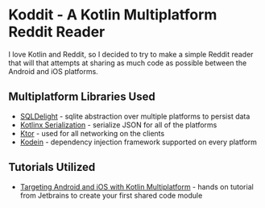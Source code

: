 # Koddit - A Kotlin Multiplatform Reddit Reader

I love Kotlin and Reddit, so I decided to try to make a simple Reddit reader that will that attempts at sharing as much code as possible between the Android and iOS platforms. 

## Multiplatform Libraries Used 

* [SQLDelight](https://github.com/cashapp/sqldelight) - sqlite abstraction over multiple platforms to persist data 
* [Kotlinx Serialization](https://github.com/Kotlin/kotlinx.serialization) - serialize JSON for all of the platforms
* [Ktor](https://ktor.io/) - used for all networking on the clients
* [Kodein](https://kodein.org/) - dependency injection framework supported on every platform

## Tutorials Utilized

* [Targeting Android and iOS with Kotlin Multiplatform](https://play.kotlinlang.org/hands-on/Targeting%20iOS%20and%20Android%20with%20Kotlin%20Multiplatform/01_Introduction) - hands on tutorial from Jetbrains to create your first shared code module
